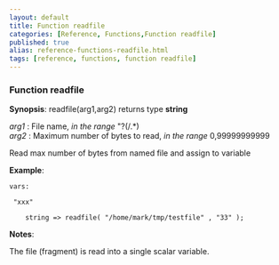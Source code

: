 ```yaml
---
layout: default
title: Function readfile
categories: [Reference, Functions,Function readfile]
published: true
alias: reference-functions-readfile.html
tags: [reference, functions, function readfile]
---
```


### Function readfile

**Synopsis**: readfile(arg1,arg2) returns type **string**

  
 *arg1* : File name, *in the range* "?(/.\*)   
 *arg2* : Maximum number of bytes to read, *in the range* 0,99999999999
  

Read max number of bytes from named file and assign to variable

**Example**:  
   

```cf3
vars:

 "xxx"   

    string => readfile( "/home/mark/tmp/testfile" , "33" );
```

**Notes**:  
   

The file (fragment) is read into a single scalar variable.
